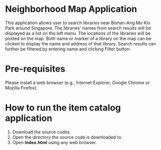 # Neighborhood Map Application
This application allows user to search libraries near Bishan-Ang Mo Kio Park around Singapore.
The libraries' names from search results will be displayed as a list on the left menu.
The locations of the libraries will be plotted on the map.
Both name or marker of a library on the map can be clicked to display the name and address of that library.
Search results can further be filtered by entering name and clicking Filter button.

# Pre-requisites
Please install a web browser (e.g., Internet Explorer, Google Chrome or Mozilla Firefox).

# How to run the item catalog application
1) Download the source codes.
2) Open the directory the source code is downloaded to.
3) Open **index.html** using any web browser.
